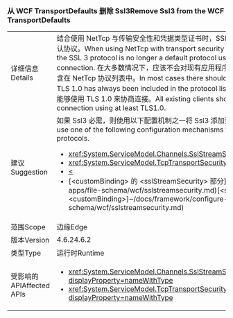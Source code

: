 ### <a name="remove-ssl3-from-the-wcf-transportdefaults"></a><span data-ttu-id="3847c-101">从 WCF TransportDefaults 删除 Ssl3</span><span class="sxs-lookup"><span data-stu-id="3847c-101">Remove Ssl3 from the WCF TransportDefaults</span></span>

|   |   |
|---|---|
|<span data-ttu-id="3847c-102">详细信息</span><span class="sxs-lookup"><span data-stu-id="3847c-102">Details</span></span>|<span data-ttu-id="3847c-103">结合使用 NetTcp 与传输安全性和凭据类型证书时，SSL 3 协议不再是用于协商安全连接的默认协议。</span><span class="sxs-lookup"><span data-stu-id="3847c-103">When using NetTcp with transport security and a credential type of certificate, the SSL 3 protocol is no longer a default protocol used for negotiating a secure connection.</span></span> <span data-ttu-id="3847c-104">在大多数情况下，应该不会对现有应用程序造成任何影响，因为 TLS 1.0 始终包含在 NetTcp 协议列表中。</span><span class="sxs-lookup"><span data-stu-id="3847c-104">In most cases there should be no impact to existing apps as TLS 1.0 has always been included in the protocol list for NetTcp.</span></span> <span data-ttu-id="3847c-105">所有现有客户端应该至少能够使用 TLS 1.0 来协商连接。</span><span class="sxs-lookup"><span data-stu-id="3847c-105">All existing clients should be able to negotiate a connection using at least TLS1.0.</span></span>|
|<span data-ttu-id="3847c-106">建议</span><span class="sxs-lookup"><span data-stu-id="3847c-106">Suggestion</span></span>|<span data-ttu-id="3847c-107">如果 Ssl3 必需，则使用以下配置机制之一将 Ssl3 添加到协商协议的列表。</span><span class="sxs-lookup"><span data-stu-id="3847c-107">If Ssl3 is required, use one of the following configuration mechanisms to add Ssl3 to the list of negotiated protocols.</span></span><ul><li><xref:System.ServiceModel.Channels.SslStreamSecurityBindingElement.SslProtocols></li><li><xref:System.ServiceModel.TcpTransportSecurity.SslProtocols></li><li>[<](~/docs/framework/configure-apps/file-schema/wcf/transport-of-nettcpbinding.md)</li><li><span data-ttu-id="3847c-108">[&lt;customBinding&gt; 的 &lt;sslStreamSecurity&gt; 部分]~/docs/framework/configure-apps/file-schema/wcf/sslstreamsecurity.md)</span><span class="sxs-lookup"><span data-stu-id="3847c-108">[&lt;sslStreamSecurity&gt; section of &lt;customBinding&gt;]~/docs/framework/configure-apps/file-schema/wcf/sslstreamsecurity.md)</span></span></li></ul>|
|<span data-ttu-id="3847c-109">范围</span><span class="sxs-lookup"><span data-stu-id="3847c-109">Scope</span></span>|<span data-ttu-id="3847c-110">边缘</span><span class="sxs-lookup"><span data-stu-id="3847c-110">Edge</span></span>|
|<span data-ttu-id="3847c-111">版本</span><span class="sxs-lookup"><span data-stu-id="3847c-111">Version</span></span>|<span data-ttu-id="3847c-112">4.6.2</span><span class="sxs-lookup"><span data-stu-id="3847c-112">4.6.2</span></span>|
|<span data-ttu-id="3847c-113">类型</span><span class="sxs-lookup"><span data-stu-id="3847c-113">Type</span></span>|<span data-ttu-id="3847c-114">运行时</span><span class="sxs-lookup"><span data-stu-id="3847c-114">Runtime</span></span>|
|<span data-ttu-id="3847c-115">受影响的 API</span><span class="sxs-lookup"><span data-stu-id="3847c-115">Affected APIs</span></span>|<ul><li><xref:System.ServiceModel.Channels.SslStreamSecurityBindingElement.SslProtocols?displayProperty=nameWithType></li><li><xref:System.ServiceModel.TcpTransportSecurity.SslProtocols?displayProperty=nameWithType></li></ul>|

